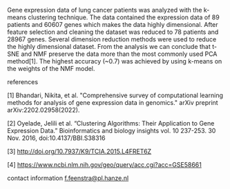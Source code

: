Gene expression data of lung cancer patients was analyzed with the k-means clustering technique. The data contained the expression data of 89 patients and 60607 genes which makes the data highly dimensional. After feature selection and cleaning the dataset was reduced to 78 patients and 28967 genes. Several dimension reduction methods were used to reduce the highly dimensional dataset. From the analysis we can conclude that t-SNE and NMF preserve the data more than the most commonly used PCA method[1]. The highest accuracy (~0.7) was achieved by using k-means on the weights of the NMF model.

references

[1] 	Bhandari, Nikita, et al. "Comprehensive survey of computational learning methods for analysis of gene expression data in genomics." arXiv preprint arXiv:2202.02958(2022).

[2] 	Oyelade, Jelili et al. “Clustering Algorithms: Their Application to Gene Expression Data.” Bioinformatics and biology insights vol. 10 237-253. 30 Nov. 2016, doi:10.4137/BBI.S38316

[3] 	http://doi.org/10.7937/K9/TCIA.2015.L4FRET6Z

[4]	https://www.ncbi.nlm.nih.gov/geo/query/acc.cgi?acc=GSE58661

contact information f.feenstra@pl.hanze.nl

